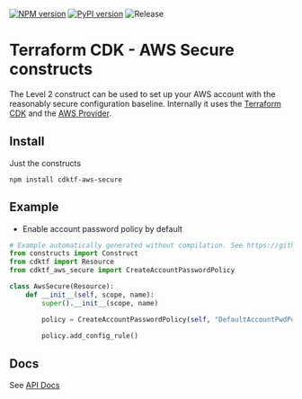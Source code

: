 [![NPM version](https://badge.fury.io/js/cdktf-aws-secure.svg)](https://badge.fury.io/js/cdktf-aws-secure)
[![PyPI version](https://badge.fury.io/py/cdktf-aws-secure.svg)](https://badge.fury.io/py/cdktf-aws-secure)
![Release](https://github.com/shazi7804/cdktf-aws-secure-constructs/workflows/Release/badge.svg)

# Terraform CDK - AWS Secure constructs

The Level 2 construct can be used to set up your AWS account with the reasonably secure configuration baseline. Internally it uses the [Terraform CDK](https://cdk.tf/) and the [AWS Provider](https://cdk.tf/provider/aws).

## Install

Just the constructs

```
npm install cdktf-aws-secure
```

## Example

* Enable account password policy by default

```python
# Example automatically generated without compilation. See https://github.com/aws/jsii/issues/826
from constructs import Construct
from cdktf import Resource
from cdktf_aws_secure import CreateAccountPasswordPolicy

class AwsSecure(Resource):
    def __init__(self, scope, name):
        super().__init__(scope, name)

        policy = CreateAccountPasswordPolicy(self, "DefaultAccountPwdPolicy")

        policy.add_config_rule()
```

## Docs

See [API Docs](./API.md)
